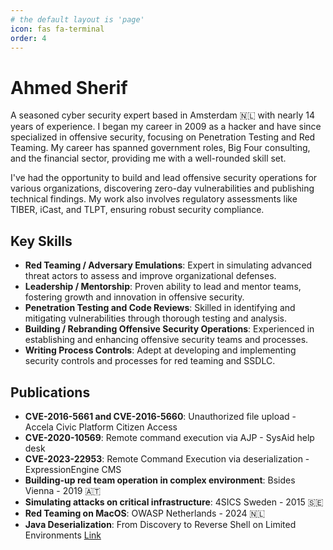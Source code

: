 ```yaml
---
# the default layout is 'page'
icon: fas fa-terminal
order: 4
---
```

# Ahmed Sherif
A seasoned cyber security expert based in Amsterdam 🇳🇱 with nearly 14 years of experience. I began my career in 2009 as a hacker and have since specialized in offensive security, focusing on Penetration Testing and Red Teaming. My career has spanned government roles, Big Four consulting, and the financial sector, providing me with a well-rounded skill set.

I've had the opportunity to build and lead offensive security operations for various organizations, discovering zero-day vulnerabilities and publishing technical findings. My work also involves regulatory assessments like TIBER, iCast, and TLPT, ensuring robust security compliance.

## Key Skills

- **Red Teaming / Adversary Emulations**: Expert in simulating advanced threat actors to assess and improve organizational defenses.
- **Leadership / Mentorship**: Proven ability to lead and mentor teams, fostering growth and innovation in offensive security.
- **Penetration Testing and Code Reviews**: Skilled in identifying and mitigating vulnerabilities through thorough testing and analysis.
- **Building / Rebranding Offensive Security Operations**: Experienced in establishing and enhancing offensive security teams and processes.
- **Writing Process Controls**: Adept at developing and implementing security controls and processes for red teaming and SSDLC.

## Publications

- **CVE-2016-5661 and CVE-2016-5660**: Unauthorized file upload - Accela Civic Platform Citizen Access
- **CVE-2020-10569**: Remote command execution via AJP - SysAid help desk
- **CVE-2023-22953**: Remote Command Execution via deserialization - ExpressionEngine CMS
- **Building-up red team operation in complex environment**: Bsides Vienna - 2019 🇦🇹
- **Simulating attacks on critical infrastructure**: 4SICS Sweden - 2015  🇸🇪
- **Red Teaming on MacOS**: OWASP Netherlands - 2024 🇳🇱
- **Java Deserialization**: From Discovery to Reverse Shell on Limited Environments [Link](https://medium.com/abn-amro-red-team/java-deserialization-from-discovery-to-reverse-shell-on-limited-environments-2e7b4e14fbef)
